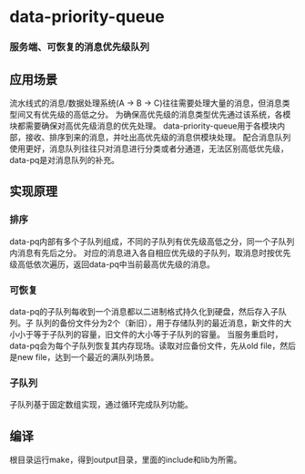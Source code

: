 # data-priority-queue 
### 服务端、可恢复的消息优先级队列

应用场景
------------------------------------------------------
流水线式的消息/数据处理系统(A -> B -> C)往往需要处理大量的消息，但消息类型间又有优先级的高低之分。
为确保高优先级的消息类型优先通过该系统，各模块都需要确保对高优先级消息的优先处理。
data-priority-queue用于各模块内部，接收、排序到来的消息，并吐出高优先级的消息供模块处理。
配合消息队列使用更好，消息队列往往只对消息进行分类或者分通道，无法区别高低优先级，data-pq是对消息队列的补充。


实现原理
------------------------------------------------------
### 排序
data-pq内部有多个子队列组成，不同的子队列有优先级高低之分，同一个子队列内消息有先后之分。
对应的消息进入各自相应优先级的子队列，取消息时按优先级高低依次遍历，返回data-pq中当前最高优先级的消息。

### 可恢复
data-pq的子队列每收到一个消息都以二进制格式持久化到硬盘，然后存入子队列。子
队列的备份文件分为2个（新旧），用于存储队列的最近消息，新文件的大小小于等于子队列的容量，旧文件的大小等于子队列的容量。
当服务重启时，data-pq会为每个子队列恢复其内存现场。读取对应备份文件，先从old file，然后是new file，达到一个最近的满队列场景。

### 子队列
子队列基于固定数组实现，通过循环完成队列功能。


编译
------------------------------------------------------
根目录运行make，得到output目录，里面的include和lib为所需。
